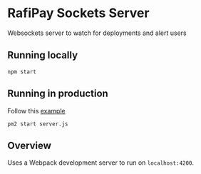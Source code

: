 # RafiPay Sockets Server

Websockets server to watch for deployments and alert users


## Running locally

```
npm start
```

## Running in production

Follow this [example](https://www.digitalocean.com/community/tutorials/how-to-set-up-a-node-js-application-for-production-on-ubuntu-14-04)

```
pm2 start server.js
```

## Overview

Uses a Webpack development server to run on `localhost:4200`.
